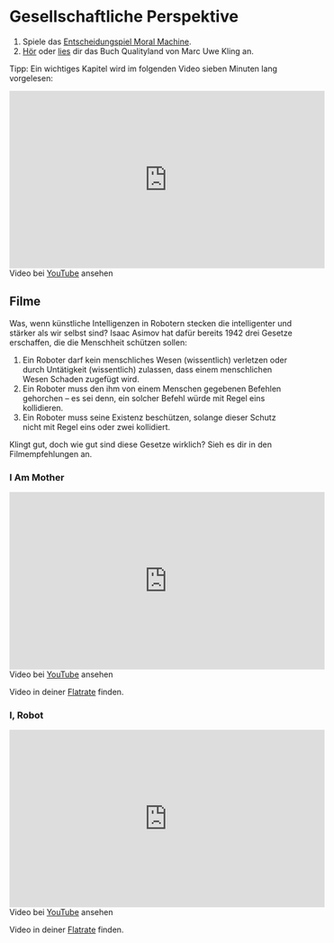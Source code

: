 # Gesellschaftliche Perspektive

1. Spiele das [Entscheidungspiel Moral Machine](http://moralmachine.mit.edu/hl/de).
2. [Hör](https://www.amazon.de/QualityLand-CDs-dunkle-Marc-Uwe-Kling/dp/3957130948) oder [lies](https://www.amazon.de/QualityLand-Roman-helle-Marc-Uwe-Kling/dp/3550050232/) dir das Buch Qualityland von Marc Uwe Kling an.

Tipp: Ein wichtiges Kapitel wird im folgenden Video sieben Minuten lang vorgelesen:

<div class="plyr__video-embed" id="player">
<iframe width="560" height="315" src="https://www.youtube-nocookie.com/embed/h5MJn_Yy7aA?origin=https://buch.informatik.cc&amp;iv_load_policy=3&amp;modestbranding=1&amp;playsinline=1&amp;showinfo=0&amp;rel=0&amp;enablejsapi=1" frameborder="0" allow="accelerometer; autoplay; encrypted-media; gyroscope; picture-in-picture" allowfullscreen></iframe>
</div>

<figcaption>Video bei <a href="https://youtu.be/h5MJn_Yy7aA">YouTube</a> ansehen </figcaption>

## Filme
Was, wenn künstliche Intelligenzen in Robotern stecken die intelligenter und stärker als wir selbst sind? Isaac Asimov hat dafür bereits 1942 drei Gesetze erschaffen, die die Menschheit schützen sollen: 
1. Ein Roboter darf kein menschliches Wesen (wissentlich) verletzen oder durch Untätigkeit (wissentlich) zulassen, dass einem menschlichen Wesen Schaden zugefügt wird.
2. Ein Roboter muss den ihm von einem Menschen gegebenen Befehlen gehorchen – es sei denn, ein solcher Befehl würde mit Regel eins kollidieren.
3. Ein Roboter muss seine Existenz beschützen, solange dieser Schutz nicht mit Regel eins oder zwei kollidiert.

Klingt gut, doch wie gut sind diese Gesetze wirklich? Sieh es dir in den Filmempfehlungen an.

### I Am Mother
<div class="plyr__video-embed" id="player">
<iframe width="560" height="315" src="https://www.youtube-nocookie.com/embed/r36gZQbOvaY?origin=https://buch.informatik.cc&amp;iv_load_policy=3&amp;modestbranding=1&amp;playsinline=1&amp;showinfo=0&amp;rel=0&amp;enablejsapi=1" frameborder="0" allow="accelerometer; autoplay; encrypted-media; gyroscope; picture-in-picture" allowfullscreen></iframe>
</div>

<figcaption>Video bei <a href="https://youtu.be/r36gZQbOvaY">YouTube</a> ansehen </figcaption>

Video in deiner <a href="https://www.werstreamt.es/film/details/1728750/i-am-mother/">Flatrate</a> finden.

### I, Robot
<div class="plyr__video-embed" id="player">
<iframe width="560" height="315" src="https://www.youtube-nocookie.com/embed/7Dlo-VB0-HI?origin=https://buch.informatik.cc&amp;iv_load_policy=3&amp;modestbranding=1&amp;playsinline=1&amp;showinfo=0&amp;rel=0&amp;enablejsapi=1" frameborder="0" allow="accelerometer; autoplay; encrypted-media; gyroscope; picture-in-picture" allowfullscreen></iframe>
</div>

<figcaption>Video bei <a href="https://youtu.be/7Dlo-VB0-HI">YouTube</a> ansehen </figcaption>

Video in deiner <a href="https://www.werstreamt.es/film/details/4730/i-robot/">Flatrate</a> finden.